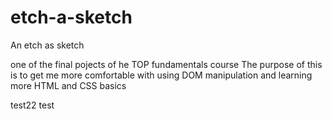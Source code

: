# etch-a-sketch
An etch as sketch

one of the final pojects of he TOP fundamentals course 
The purpose of this is to get me more comfortable with using DOM manipulation and learning more HTML and CSS basics

test22
test

